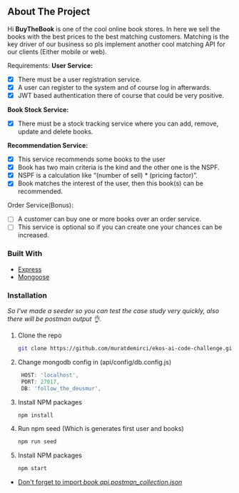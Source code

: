 ## About The Project

Hi **BuyTheBook** is one of the cool online book stores. In here we sell the books with the best prices to the best matching customers. Matching is the key driver of our business so pls implement another cool matching API for our clients (Either mobile or web).

Requirements:
**User Service:**

-   [x] There must be a user registration service.
-   [x] A user can register to the system and of course log in afterwards.
-   [x] JWT based authentication there of course that could be very positive.

**Book Stock Service:**

-   [x] There must be a stock tracking service where you can add, remove, update and delete books.

**Recommendation Service:**

-   [x] This service recommends some books to the user
-   [x] Book has two main criteria is the kind and the other one is the NSPF.
-   [x] NSPF is a calculation like “(number of sell) \* (pricing factor)”.
-   [x] Book matches the interest of the user, then this book(s) can be recommended.

Order Service(Bonus):

-   [ ] A customer can buy one or more books over an order service.
-   [ ] This service is optional so if you can create one your chances can be increased.

### Built With

-   [Express](https://expressjs.com/)
-   [Mongoose](https://mongoosejs.com/)

### Installation

_So I've made a seeder so you can test the case study very quickly, also there will be postman output 👌._

1. Clone the repo
    ```sh
    git clone https://github.com/muratdemirci/ekos-ai-code-challenge.git
    ```
2. Change mongodb config in (api/config/db.config.js)
    ```js
     HOST: 'localhost',
     PORT: 27017,
     DB: 'follow_the_deusmur',
    ```
3. Install NPM packages
    ```sh
    npm install
    ```
4. Run npm seed (Which is generates first user and books)
    ```sh
    npm run seed
    ```
5. Install NPM packages
    ```sh
    npm start
    ```

-   [Don't forget to import _book api.postman_collection.json_](./book_api.postman_collection)
